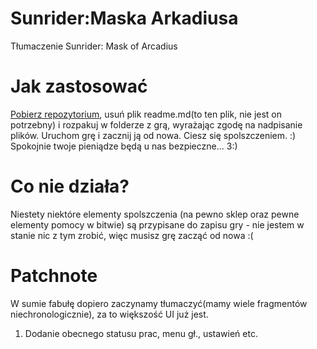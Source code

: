 # Sunrider:Maska Arkadiusa
Tłumaczenie Sunrider: Mask of Arcadius
# Jak zastosować
<a href=https://github.com/FRTranslate/Sunrider-MoA-PL/archive/main.zip>Pobierz repozytorium</a>, usuń plik readme.md(to ten plik, nie jest on potrzebny) i rozpakuj w folderze z grą, wyrażając zgodę na nadpisanie plików. Uruchom grę i zacznij ją od nowa. Ciesz się spolszczeniem. :) Spokojnie twoje pieniądze będą u nas bezpieczne... 3:)
# Co nie działa?
Niestety niektóre elementy spolszczenia (na pewno sklep oraz pewne elementy pomocy w bitwie) są przypisane do zapisu gry - nie jestem w stanie nic z tym zrobić, więc musisz grę zacząć od nowa :(
# Patchnote
W sumie fabułę dopiero zaczynamy tłumaczyć(mamy wiele fragmentów niechronologicznie), za to większość UI już jest.
1. Dodanie obecnego statusu prac, menu gł., ustawień etc.
